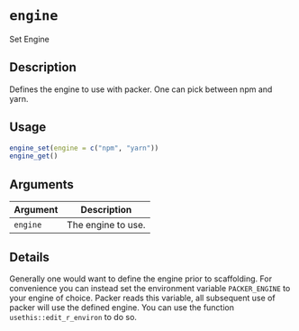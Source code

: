 # `engine`

Set Engine


## Description

Defines the engine to use with packer.
 One can pick between npm and yarn.


## Usage

```r
engine_set(engine = c("npm", "yarn"))
engine_get()
```


## Arguments

Argument      |Description
------------- |----------------
`engine`     |     The engine to use.


## Details

Generally one would want to define
 the engine prior to scaffolding.
 For convenience you can instead set the environment
 variable `PACKER_ENGINE` to your engine of choice.
 Packer reads this variable, all subsequent use
 of packer will use the defined engine.
 You can use the function `usethis::edit_r_environ` 
 to do so.


